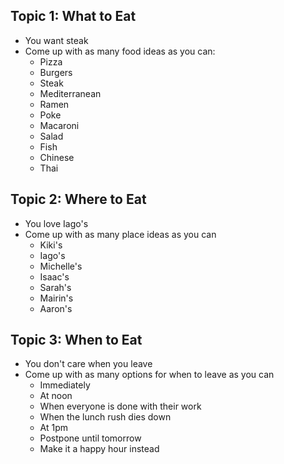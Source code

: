 ## Topic 1: What to Eat

* You want steak
* Come up with as many food ideas as you can:
    * Pizza
    * Burgers
    * Steak
    * Mediterranean
    * Ramen
    * Poke
    * Macaroni
    * Salad
    * Fish
    * Chinese
    * Thai

## Topic 2: Where to Eat

* You love Iago's
* Come up with as many place ideas as you can
    * Kiki's
    * Iago's
    * Michelle's
    * Isaac's
    * Sarah's
    * Mairin's
    * Aaron's

## Topic 3: When to Eat

* You don't care when you leave
* Come up with as many options for when to leave as you can
    * Immediately
    * At noon
    * When everyone is done with their work
    * When the lunch rush dies down
    * At 1pm
    * Postpone until tomorrow
    * Make it a happy hour instead

